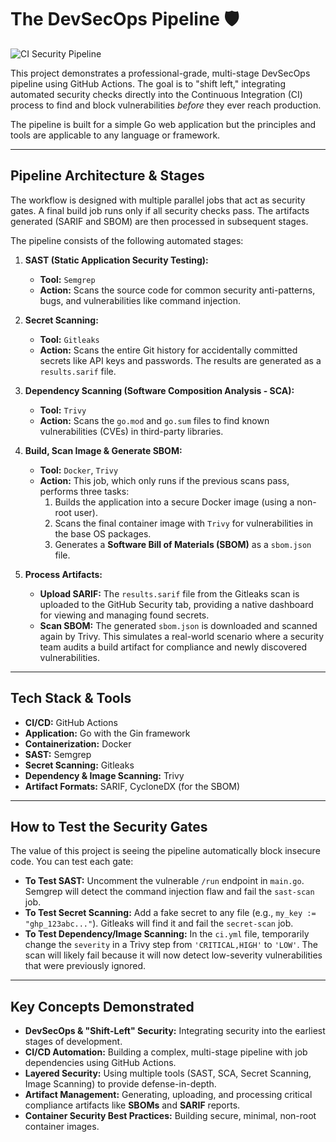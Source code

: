 # The DevSecOps Pipeline 🛡️

![CI Security Pipeline](https://github.com/singhxabhijeet/secure-pipeline-demo/actions/workflows/ci.yml/badge.svg)

This project demonstrates a professional-grade, multi-stage DevSecOps pipeline using GitHub Actions. The goal is to "shift left," integrating automated security checks directly into the Continuous Integration (CI) process to find and block vulnerabilities *before* they ever reach production.

The pipeline is built for a simple Go web application but the principles and tools are applicable to any language or framework.

---

## Pipeline Architecture & Stages

The workflow is designed with multiple parallel jobs that act as security gates. A final build job runs only if all security checks pass. The artifacts generated (SARIF and SBOM) are then processed in subsequent stages.



The pipeline consists of the following automated stages:

1.  **SAST (Static Application Security Testing):**
    * **Tool:** `Semgrep`
    * **Action:** Scans the source code for common security anti-patterns, bugs, and vulnerabilities like command injection.

2.  **Secret Scanning:**
    * **Tool:** `Gitleaks`
    * **Action:** Scans the entire Git history for accidentally committed secrets like API keys and passwords. The results are generated as a `results.sarif` file.

3.  **Dependency Scanning (Software Composition Analysis - SCA):**
    * **Tool:** `Trivy`
    * **Action:** Scans the `go.mod` and `go.sum` files to find known vulnerabilities (CVEs) in third-party libraries.

4.  **Build, Scan Image & Generate SBOM:**
    * **Tool:** `Docker`, `Trivy`
    * **Action:** This job, which only runs if the previous scans pass, performs three tasks:
        1.  Builds the application into a secure Docker image (using a non-root user).
        2.  Scans the final container image with `Trivy` for vulnerabilities in the base OS packages.
        3.  Generates a **Software Bill of Materials (SBOM)** as a `sbom.json` file.

5.  **Process Artifacts:**
    * **Upload SARIF:** The `results.sarif` file from the Gitleaks scan is uploaded to the GitHub Security tab, providing a native dashboard for viewing and managing found secrets.
    * **Scan SBOM:** The generated `sbom.json` is downloaded and scanned again by Trivy. This simulates a real-world scenario where a security team audits a build artifact for compliance and newly discovered vulnerabilities.

---

## Tech Stack & Tools

* **CI/CD:** GitHub Actions
* **Application:** Go with the Gin framework
* **Containerization:** Docker
* **SAST:** Semgrep
* **Secret Scanning:** Gitleaks
* **Dependency & Image Scanning:** Trivy
* **Artifact Formats:** SARIF, CycloneDX (for the SBOM)

---

## How to Test the Security Gates

The value of this project is seeing the pipeline automatically block insecure code. You can test each gate:

* **To Test SAST:** Uncomment the vulnerable `/run` endpoint in `main.go`. Semgrep will detect the command injection flaw and fail the `sast-scan` job.
* **To Test Secret Scanning:** Add a fake secret to any file (e.g., `my_key := "ghp_123abc..."`). Gitleaks will find it and fail the `secret-scan` job.
* **To Test Dependency/Image Scanning:** In the `ci.yml` file, temporarily change the `severity` in a Trivy step from `'CRITICAL,HIGH'` to `'LOW'`. The scan will likely fail because it will now detect low-severity vulnerabilities that were previously ignored.

---

## Key Concepts Demonstrated

* **DevSecOps & "Shift-Left" Security:** Integrating security into the earliest stages of development.
* **CI/CD Automation:** Building a complex, multi-stage pipeline with job dependencies using GitHub Actions.
* **Layered Security:** Using multiple tools (SAST, SCA, Secret Scanning, Image Scanning) to provide defense-in-depth.
* **Artifact Management:** Generating, uploading, and processing critical compliance artifacts like **SBOMs** and **SARIF** reports.
* **Container Security Best Practices:** Building secure, minimal, non-root container images.
